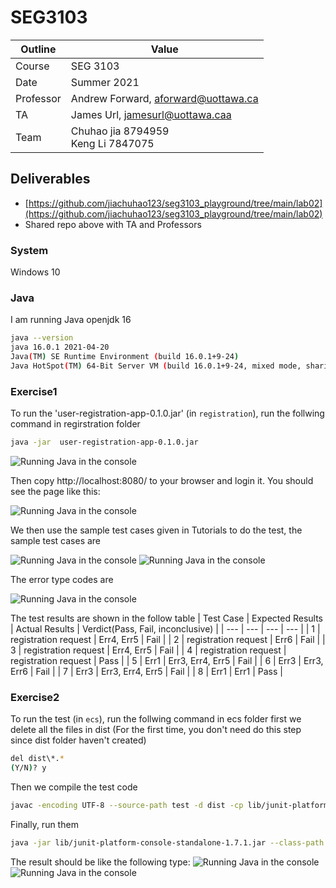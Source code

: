 # SEG3103

| Outline | Value |
| --- | --- |
| Course | SEG 3103 |
| Date | Summer 2021 |
| Professor | Andrew Forward, aforward@uottawa.ca |
| TA | James Url, jamesurl@uottawa.caa |
| Team | Chuhao jia 8794959<br>Keng Li 7847075 |


## Deliverables

* [https://github.com/jiachuhao123/seg3103_playground/tree/main/lab02](https://github.com/jiachuhao123/seg3103_playground/tree/main/lab02)
* Shared repo above with TA and Professors

### System

Windows 10

### Java

I am running Java openjdk 16

```bash
java --version
java 16.0.1 2021-04-20
Java(TM) SE Runtime Environment (build 16.0.1+9-24)
Java HotSpot(TM) 64-Bit Server VM (build 16.0.1+9-24, mixed mode, sharing)
```


### Exercise1

To run the 'user-registration-app-0.1.0.jar' (in `registration`), run the follwing command in regirstration folder
```bash
java -jar  user-registration-app-0.1.0.jar
```
![Running Java in the console](assets/r1.png)

Then copy http://localhost:8080/ to your browser and login it. You should see the page like this:

![Running Java in the console](assets/r2.png)

We then use the sample test cases given in Tutorials to do the test, the sample test cases are

![Running Java in the console](assets/r3.png)
![Running Java in the console](assets/r4.png)

The error type codes are

![Running Java in the console](assets/r5.png)


The test results are shown in the follow table
| Test Case | Expected Results | Actual Results | Verdict(Pass, Fail, inconclusive) |
| --- | --- | --- | --- |
| 1 | registration request  | Err4, Err5 | Fail |
| 2 | registration request  | Err6 | Fail |
| 3 | registration request  | Err4, Err5 | Fail |
| 4 | registration request  | registration request | Pass |
| 5 | Err1 | Err3, Err4, Err5 | Fail |
| 6 | Err3 | Err3, Err6 | Fail |
| 7 | Err3 | Err3, Err4, Err5 | Fail |
| 8 | Err1 | Err1 | Pass |


### Exercise2

To run the test (in `ecs`), run the follwing command in ecs folder
first we delete all the files in dist (For the first time, you don't need do this step since dist folder haven't created)
```bash
del dist\*.*
(Y/N)? y
```

Then we compile the test code
```bash
javac -encoding UTF-8 --source-path test -d dist -cp lib/junit-platform-console-standalone-1.7.1.jar test/*.java src/*.java
```

Finally, run them
```bash
java -jar lib/junit-platform-console-standalone-1.7.1.jar --class-path dist --scan-class-path
```
The result should be like the following type:
![Running Java in the console](assets/ju1.png)
![Running Java in the console](assets/ju2.png)

